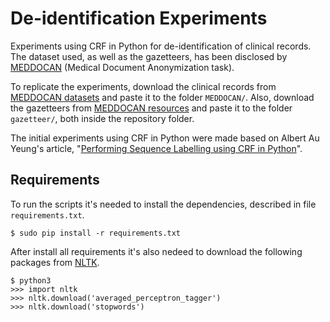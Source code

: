 # De-identification Experiments

Experiments using CRF in Python for de-identification of clinical records. The dataset used, as well as the gazetteers, has been disclosed by [MEDDOCAN](http://temu.bsc.es/meddocan/) (Medical Document Anonymization task).

To replicate the experiments, download the clinical records from [MEDDOCAN datasets](http://temu.bsc.es/meddocan/index.php/data/) and paste it to the folder ```MEDDOCAN/```. Also, download the gazetteers from [MEDDOCAN resources](http://temu.bsc.es/meddocan/index.php/resources/) and paste it to the folder ```gazetteer/```, both inside the repository folder.

The initial experiments using CRF in Python were made based on Albert Au Yeung's article, "[Performing Sequence Labelling using CRF in Python](http://www.albertauyeung.com/post/python-sequence-labelling-with-crf/)".

## Requirements

To run the scripts it's needed to install the dependencies, described in file ```requirements.txt```.

    $ sudo pip install -r requirements.txt

After install all requirements it's also nedeed to download the following packages from [NLTK](https://www.nltk.org/).

    $ python3
    >>> import nltk
    >>> nltk.download('averaged_perceptron_tagger')
    >>> nltk.download('stopwords')
